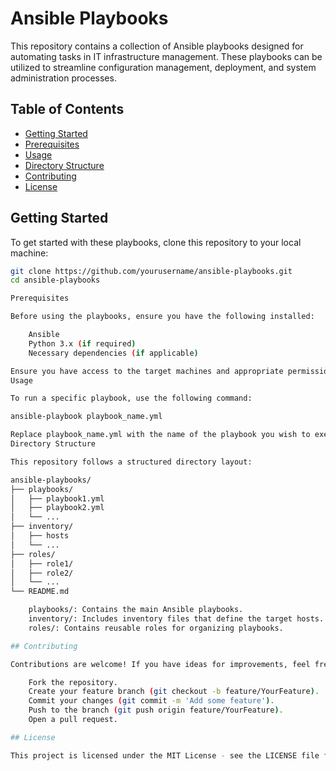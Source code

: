 # Ansible Playbooks

This repository contains a collection of Ansible playbooks designed for automating tasks in IT infrastructure management. These playbooks can be utilized to streamline configuration management, deployment, and system administration processes.

## Table of Contents

- [Getting Started](#getting-started)
- [Prerequisites](#prerequisites)
- [Usage](#usage)
- [Directory Structure](#directory-structure)
- [Contributing](#contributing)
- [License](#license)

## Getting Started

To get started with these playbooks, clone this repository to your local machine:

```bash
git clone https://github.com/yourusername/ansible-playbooks.git
cd ansible-playbooks

Prerequisites

Before using the playbooks, ensure you have the following installed:

    Ansible
    Python 3.x (if required)
    Necessary dependencies (if applicable)

Ensure you have access to the target machines and appropriate permissions to execute the tasks.
Usage

To run a specific playbook, use the following command:

ansible-playbook playbook_name.yml

Replace playbook_name.yml with the name of the playbook you wish to execute.
Directory Structure

This repository follows a structured directory layout:

ansible-playbooks/
├── playbooks/
│   ├── playbook1.yml
│   ├── playbook2.yml
│   └── ...
├── inventory/
│   ├── hosts
│   └── ...
├── roles/
│   ├── role1/
│   ├── role2/
│   └── ...
└── README.md

    playbooks/: Contains the main Ansible playbooks.
    inventory/: Includes inventory files that define the target hosts.
    roles/: Contains reusable roles for organizing playbooks.

## Contributing

Contributions are welcome! If you have ideas for improvements, feel free to create a pull request or open an issue.

    Fork the repository.
    Create your feature branch (git checkout -b feature/YourFeature).
    Commit your changes (git commit -m 'Add some feature').
    Push to the branch (git push origin feature/YourFeature).
    Open a pull request.

## License

This project is licensed under the MIT License - see the LICENSE file for details.

